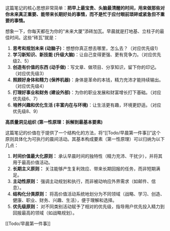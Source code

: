 这篇笔记的核心思想非常简单：**把早上最宝贵、头脑最清醒的时间，用来做那些对你未来真正重要、能带来长期好处的事情，而不是忙于应付眼前琐碎或紧急但不重要的事情。**

想象一下，你每天都在为你的“未来大厦”添砖加瓦。早晨就是打地基、立柱子的最佳时间。这些“砖瓦”就是：

1.  **思考和规划未来 (动脑子)**：想想你真正想去哪里，怎么去？（对应优先级1）
2.  **学习新知识、新技能 (升级大脑)**：让自己变得更强、更有竞争力。（对应优先级2、5）
3.  **创造有价值的东西 (动手做)**：写文章、做项目、分享知识，留下你的印记。（对应优先级3）
4.  **照顾好身体和精力 (保养机器)**：身体是革命的本钱，精力充沛才能持续输出。（对应优先级4）
5.  **打理好事业和财务 (建设外部)**：为你的职业发展和财富增长打下基础。（对应优先级6、7）
6.  **培养兴趣和优化生活 (丰富内在与环境)**：让生活更有趣，环境更舒适。（对应优先级8、9）

**高质量洞见组织 (第一性原理：拆解到最基本要素)**

这篇笔记的价值在于提供了一个结构化的方法，将“[[Todo/早晨第一件事]]”这个原则具体化为可执行的晨间活动。其基本构成要素（第一性原理）可以归纳为以下几点：

1.  **时间价值最大化原则：** 承认早晨时间的独特性（精力充沛、干扰少），并将其用于最高价值活动。
2.  **长期主义原则：** 关注能够产生复利效应、带来长期回报的任务，而非短期满足。
3.  **主动性原则：** 强调主动规划和执行，而非被动响应外界需求（如邮件、信息）。
4.  **结构化分类原则：** 将高价值活动系统地划分为不同领域（战略、学习、创造、健康、职业、财务、兴趣、生活），便于理解和选择。
5.  **优先级原则：** 对不同类别活动赋予了相对的优先级，指导用户优先投入精力到回报最高的领域（如战略规划）。


[[Todo/早晨第一件事]]